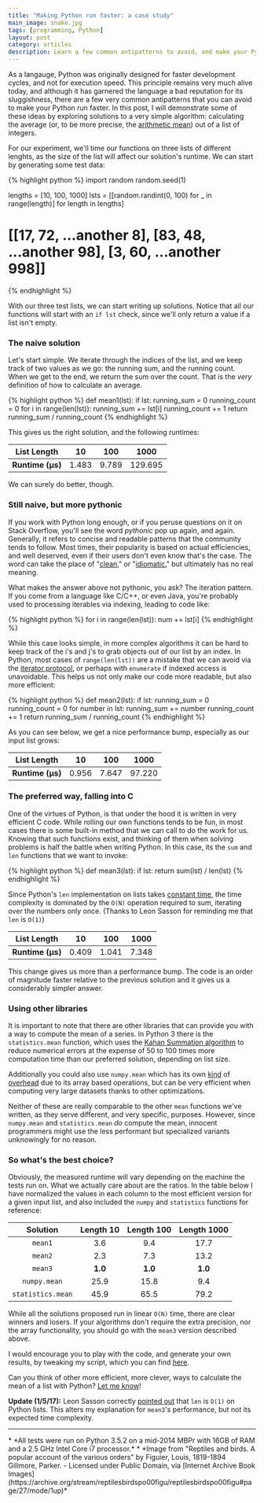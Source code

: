 ```yaml
---
title: "Making Python run faster: a case study"
main_image: snake.jpg
tags: [programming, Python]
layout: post
category: articles
description: Learn a few common antipatterns to avoid, and make your Python run faster.
---
```


As a langauge, Python was originally designed for faster development cycles, and not for execution speed. This principle remains very much alive today, and although it has garnered the language a bad reputation for its sluggishness, there are a few very common antipatterns that you can avoid to make your Python run faster. In this post, I will demonstrate some of these ideas by exploring solutions to a very simple algorithm: calculating the average (or, to be more precise, the [arithmetic mean](https://en.wikipedia.org/wiki/Arithmetic_mean)) out of a list of integers.

For our experiment, we'll time our functions on three lists of different lenghts, as the size of the list will affect our solution's runtime. We can start by generating some test data:

{% highlight python %}
import random
random.seed(1)

lengths = [10, 100, 1000]
lsts = [[random.randint(0, 100) for _ in range(length)] for length in lengths]
# [[17, 72, ...another 8], [83, 48, ...another 98], [3, 60, ...another 998]]
{% endhighlight %}

With our three test lists, we can start writing up solutions. Notice that all our functions will start with an `if lst` check, since we'll only return a value if a list isn't empty.

### The naive solution
Let's start simple. We iterate through the indices of the list, and we keep track of two values as we go: the running sum, and the running count. When we get to the end, we return the sum over the count. That is the *very* definition of how to calculate an average.

{% highlight python %}
def mean1(lst):
    if lst:
        running_sum = 0
        running_count = 0
        for i in range(len(lst)):
            running_sum += lst[i]
            running_count += 1
        return running_sum / running_count
{% endhighlight %}

This gives us the right solution, and the following runtimes:

List Length | 10 | 100 | 1000
|:---:|:---:|:---:|:---:|
**Runtime (µs)** | 1.483 | 9.789 | 129.695

We can surely do better, though.

### Still naive, but more pythonic
If you work with Python long enough, or if you peruse questions on it on Stack Overflow, you'll see the word *pythonic* pop up again, and again. Generally, it refers to concise and readable patterns that the community tends to follow. Most times, their popularity is based on actual efficiencies, and well deserved, even if their users don't even know that's the case. The word can take the place of "[clean](http://nedbatchelder.com/blog/201011/pythonic.html)," or "[idiomatic](http://www.pixelmonkey.org/2010/11/03/pythonic-means-idiomatic-and-tasteful)," but ultimately has no real meaning.

What makes the answer above not pythonic, you ask? The iteration pattern. If you come from a language like C/C++, or even Java, you're probably used to processing iterables via indexing, leading to code like:

{% highlight python %}
for i in range(len(lst)):
    num += lst[i]
{% endhighlight %}

While this case looks simple, in more complex algorithms it can be hard to keep track of the i's and j's to grab objects out of our list by an index. In Python, most cases of `range(len(lst))` are a mistake that we can avoid via the [iterator protocol](https://docs.python.org/3/library/stdtypes.html#iterator-types), or perhaps with `enumerate` if indexed access is unavoidable. This helps us not only make our code more readable, but also more efficient:

{% highlight python %}
def mean2(lst):
    if lst:
        running_sum = 0
        running_count = 0
        for number in lst:
            running_sum += number
            running_count += 1
        return running_sum / running_count
{% endhighlight %}

As you can see below, we get a nice performance bump, especially as our input list grows:

List Length | 10 | 100 | 1000
|:---:|:---:|:---:|:---:|
**Runtime (µs)** | 0.956 | 7.647 | 97.220

### The preferred way, falling into C
One of the virtues of Python, is that under the hood it is written in very efficient C code. While rolling our own functions tends to be fun, in most cases there is some built-in method that we can call to do the work for us. Knowing that such functions exist, and thinking of them when solving problems is half the battle when writing Python. In this case, its the `sum` and `len` functions that we want to invoke:

{% highlight python %}
def mean3(lst):
    if lst:
        return sum(lst) / len(lst)
{% endhighlight %}

Since Python's `len` implementation on lists takes [constant time](https://wiki.python.org/moin/TimeComplexity), the time complexity is dominated by the `O(N)` operation required to sum, iterating over the numbers only once. (Thanks to Leon Sasson for reminding me that `len` is `O(1)`)

List Length | 10 | 100 | 1000
|:---:|:---:|:---:|:---:|
**Runtime (µs)** | 0.409 | 1.041 | 7.348

This change gives us more than a performance bump. The code is an order of magnitude faster relative to the previous solution and it gives us a considerably simpler answer.

### Using other libraries
It is important to note that there are other libraries that can provide you with a way to compute the mean of a series. In Python 3 there is the `statistics.mean` function, which uses the [Kahan Summation algorithm](https://en.wikipedia.org/wiki/Kahan_summation_algorithm) to reduce numerical errors at the expense of 50 to 100 times more computation time than our preferred solution, depending on list size.

Additionally you could also use `numpy.mean` which has its own [kind](https://github.com/numpy/numpy/blob/v1.11.0/numpy/core/fromnumeric.py#L2796-L2885) of [overhead](https://github.com/numpy/numpy/blob/v1.11.0/numpy/core/_methods.py#L53-L74) due to its array based operations, but can be very efficient when computing very large datasets thanks to other optimizations.

Neither of these are really comparable to the other `mean` functions we've written, as they serve different, and very specific, purposes. However, since `numpy.mean` and `statistics.mean` *do* compute the mean, innocent programmers might use the less performant but specialized variants unknowingly for no reason.

### So what's the best choice?
Obviously, the measured runtime will vary depending on the machine the tests run on. What we actually care about are the ratios. In the table below I have normalized the values in each column to the most efficient version for a given input list, and also included the `numpy` and `statistics` functions for reference:

Solution | Length 10 | Length 100 | Length 1000
|:---:|:---:|:---:|:---:|
`mean1` | 3.6 | 9.4 | 17.7
`mean2` | 2.3 | 7.3 | 13.2
`mean3` | **1.0** | **1.0** | **1.0**
`numpy.mean` | 25.9 | 15.8 | 9.4
`statistics.mean` | 45.9 | 65.5 | 79.2

While all the solutions proposed run in linear `O(N)` time, there are clear winners and losers. If your algorithms don't require the extra precision, nor the array functionality, you should go with the `mean3` version described above.

I would encourage you to play with the code, and generate your own results, by tweaking my script, which you can find [here](https://gist.github.com/avyfain/758b8a2e35d3a75a21253f2ff4fddb42).

Can you think of other more efficient, more clever, ways to calculate the mean of a list with Python? [Let me know](/contact)!


**Update (1/5/17):**
Leon Sasson correctly [pointed out](https://twitter.com/leonsasson/status/817109236446625793) that `len` is `O(1)` on Python lists. This alters my explanation for `mean3`'s performance, but not its expected time complexity.

<hr>
* *All tests were run on Python 3.5.2 on a mid-2014 MBPr with 16GB of RAM and a 2.5 GHz Intel Core i7 processor.*
* *Image from "Reptiles and birds. A popular account of the various orders" by Figuier, Louis, 1819-1894 Gillmore, Parker. - Licensed under Public Domain, via [Internet Archive Book Images](https://archive.org/stream/reptilesbirdspo00figu/reptilesbirdspo00figu#page/27/mode/1up)*